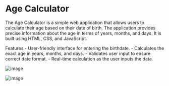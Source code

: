 # Age Calculator


The Age Calculator is a simple web application that allows users to calculate their age based on their date of birth. 
The application provides precise information about the age in terms of years, months, and days. It is built using HTML, CSS, and JavaScript.

Features 
          - User-friendly interface for entering the birthdate.
          - Calculates the exact age in years, months, and days.
          - Validates user input to ensure correct date format.
          - Real-time calculation as the user inputs the data.



![image](https://github.com/user-attachments/assets/77c1594c-6ae2-433f-ace8-06fde9819cb2)


![image](https://github.com/user-attachments/assets/027243ef-462b-404d-8aa0-4b31a8bfea7e)
